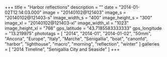 +++
title = "Harbor reflections"
description = ""
date = "2014-01-02T12:14:03.000"
image = "20140102@121403"
image_s = "20140102@121403-s"
image_width_s = "400"
image_height_s = "300"
image_xl = "20140102@121403-xl"
image_width_xl = "1023"
image_height_xl = "768"
gps_latitude = "43.7185583333333"
gps_longitude = "13.219975"
phototags = [ "2014", "2014-01", "2014-01-02", "50mm", "Ancona", "Europe", "Italy", "Marche", "Senigallia", "boat", "canonfd", "harbor", "lighthouse", "macro", "morning", "reflection", "winter" ]
galleries = [ "2014 Timeline", "Senigallia City and Seaside" ]
+++
